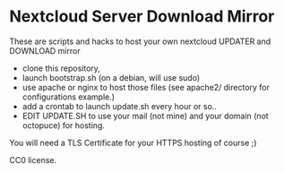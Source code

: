 Nextcloud Server Download Mirror
================================

These are scripts and hacks to host your own nextcloud UPDATER and DOWNLOAD mirror

* clone this repository,
* launch bootstrap.sh (on a debian, will use sudo)
* use apache or nginx to host those files (see apache2/ directory for configurations example.)
* add a crontab to launch update.sh every hour or so..
* EDIT UPDATE.SH to use your mail (not mine) and your domain (not octopuce) for hosting.

You will need a TLS Certificate for your HTTPS hosting of course ;) 

CC0 license.


